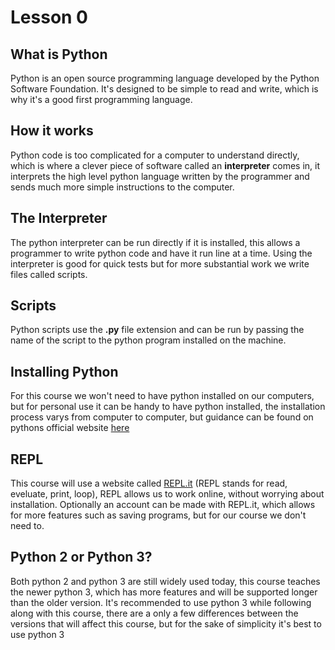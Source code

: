 # Lesson 0

## What is Python

Python is an open source programming language developed by the Python Software
Foundation.
It's designed to be simple to read and write, which is why it's a good first
programming language.

## How it works

Python code is too complicated for a computer to understand directly, which is
where a clever piece of software called an **interpreter** comes in, it
interprets the high level python language written by the programmer and
sends much more simple instructions to the computer.

## The Interpreter

The python interpreter can be run directly if it is installed, this allows a
programmer to write python code and have it run line at a time. Using the
interpreter is good for quick tests but for more substantial work we write files
called scripts.

## Scripts

Python scripts use the **.py** file extension and can be run by passing the name
of the script to the python program installed on the machine.

## Installing Python

For this course we won't need to have python installed on our computers, but for
personal use it can be handy to have python installed, the installation process
varys from computer to computer, but guidance can be found on pythons official
website [here](https://www.python.org/about/gettingstarted/)

## REPL

This course will use a website called
[REPL.it](https://repl.it/languages/python3)
(REPL stands for read, eveluate, print, loop), REPL allows us to work online,
without worrying about installation. Optionally an account can be made with
REPL.it, which allows for more features such as saving programs, but for our
course we don't need to.

## Python 2 or Python 3?

Both python 2 and python 3 are still widely used today, this course teaches the
newer python 3, which has more features and will be supported longer than the
older version.
It's recommended to use python 3 while following along with this course, there
are a only a few differences between the versions that will affect this course,
but for the sake of simplicity it's best to use python 3